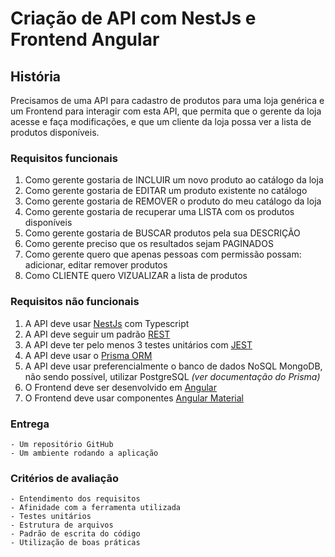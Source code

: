 # Criação de API com NestJs e Frontend Angular

## História
Precisamos de uma API para cadastro de produtos para uma loja genérica e um Frontend para interagir com esta API, que permita que o gerente da loja acesse e faça modificações, e que um cliente da loja possa ver a lista de produtos disponíveis.

### Requisitos funcionais
1. Como gerente gostaria de INCLUIR um novo produto ao catálogo da loja
2. Como gerente gostaria de EDITAR um produto existente no catálogo
3. Como gerente gostaria de REMOVER o produto do meu catálogo da loja
4. Como gerente gostaria de recuperar uma LISTA com os produtos disponíveis
5. Como gerente gostaria de BUSCAR produtos pela sua DESCRIÇÃO
6. Como gerente preciso que os resultados sejam PAGINADOS
7. Como gerente quero que apenas pessoas com permissão possam: adicionar, editar remover produtos
8. Como CLIENTE quero VIZUALIZAR a lista de produtos

### Requisitos não funcionais
1. A API deve usar [NestJs](https://nestjs.com/) com Typescript
2. A API deve seguir um padrão [REST](https://cloud.google.com/apis/design)
3. A API deve ter pelo menos 3 testes unitários com [JEST](https://jestjs.io/pt-BR/)
4. A API deve usar o [Prisma ORM](https://www.prisma.io/)
4. A API deve usar preferencialmente o banco de dados NoSQL MongoDB, não sendo possível, utilizar PostgreSQL _(ver documentação do Prisma)_
6. O Frontend deve ser desenvolvido em [Angular](https://angular.dev/)
4. O Frontend deve usar componentes [Angular Material](https://material.angular.io/)

### Entrega
	- Um repositório GitHub
	- Um ambiente rodando a aplicação

### Critérios de avaliação
	- Entendimento dos requisitos
	- Afinidade com a ferramenta utilizada
	- Testes unitários
	- Estrutura de arquivos
	- Padrão de escrita do código
	- Utilização de boas práticas
